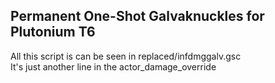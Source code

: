 Permanent One-Shot Galvaknuckles for Plutonium T6
-------------------------------------------------  
All this script is can be seen in replaced/infdmggalv.gsc  
It's just another line in the actor_damage_override
